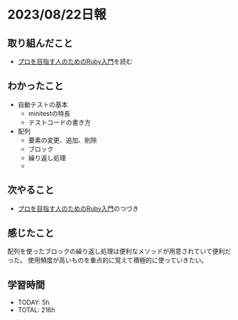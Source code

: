 # 2023/08/22日報
## 取り組んだこと
- [プロを目指す人のためのRuby入門](https://www.amazon.co.jp/%E3%83%97%E3%83%AD%E3%82%92%E7%9B%AE%E6%8C%87%E3%81%99%E4%BA%BA%E3%81%AE%E3%81%9F%E3%82%81%E3%81%AERuby%E5%85%A5%E9%96%80-%E6%94%B9%E8%A8%822%E7%89%88-%E8%A8%80%E8%AA%9E%E4%BB%95%E6%A7%98%E3%81%8B%E3%82%89%E3%83%86%E3%82%B9%E3%83%88%E9%A7%86%E5%8B%95%E9%96%8B%E7%99%BA%E3%83%BB%E3%83%87%E3%83%90%E3%83%83%E3%82%B0%E6%8A%80%E6%B3%95%E3%81%BE%E3%81%A7-Software-Design/dp/4297124378/ref=sr_1_1?crid=2KR77SEG3QJJD&keywords=%E3%83%97%E3%83%AD%E3%82%92%E7%9B%AE%E6%8C%87%E3%81%99%E4%BA%BA%E3%81%AE%E3%81%9F%E3%82%81%E3%81%AEruby%E5%85%A5%E9%96%80&qid=1667013521&qu=eyJxc2MiOiIxLjUwIiwicXNhIjoiMS4xNiIsInFzcCI6IjEuMzUifQ%3D%3D&sprefix=%E3%83%97%E3%83%AD%E3%82%92%2Caps%2C372&sr=8-1)を読む

## わかったこと
- 自動テストの基本
  - minitestの特長
  - テストコードの書き方
- 配列
  - 要素の変更、追加、削除
  - ブロック
  - 繰り返し処理
  - 

## 次やること
- [プロを目指す人のためのRuby入門](https://www.amazon.co.jp/%E3%83%97%E3%83%AD%E3%82%92%E7%9B%AE%E6%8C%87%E3%81%99%E4%BA%BA%E3%81%AE%E3%81%9F%E3%82%81%E3%81%AERuby%E5%85%A5%E9%96%80-%E6%94%B9%E8%A8%822%E7%89%88-%E8%A8%80%E8%AA%9E%E4%BB%95%E6%A7%98%E3%81%8B%E3%82%89%E3%83%86%E3%82%B9%E3%83%88%E9%A7%86%E5%8B%95%E9%96%8B%E7%99%BA%E3%83%BB%E3%83%87%E3%83%90%E3%83%83%E3%82%B0%E6%8A%80%E6%B3%95%E3%81%BE%E3%81%A7-Software-Design/dp/4297124378/ref=sr_1_1?crid=2KR77SEG3QJJD&keywords=%E3%83%97%E3%83%AD%E3%82%92%E7%9B%AE%E6%8C%87%E3%81%99%E4%BA%BA%E3%81%AE%E3%81%9F%E3%82%81%E3%81%AEruby%E5%85%A5%E9%96%80&qid=1667013521&qu=eyJxc2MiOiIxLjUwIiwicXNhIjoiMS4xNiIsInFzcCI6IjEuMzUifQ%3D%3D&sprefix=%E3%83%97%E3%83%AD%E3%82%92%2Caps%2C372&sr=8-1)のつづき

## 感じたこと
配列を使ったブロックの繰り返し処理は便利なメソッドが用意されていて便利だった。
使用頻度が高いものを重点的に覚えて積極的に使っていきたい。

## 学習時間
- TODAY: 5h
- TOTAL: 216h
